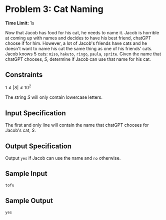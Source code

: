 # Problem 3: Cat Naming

**Time Limit:** 1s

Now that Jacob has food for his cat, he needs to name it. Jacob is horrible at coming up with names and decides to have his best friend, chatGPT choose if for him. However, a lot of Jacob's friends have cats and he doesn't want to name his cat the same thing as one of his friends' cats. Jacob knows 5 cats: `miso`, `hakuto`, `ringo`, `paula`, `sprite`. Given the name that chatGPT chooses, $S$, determine if Jacob can use that name for his cat.  

## Constraints

$1 \leq |S| \leq 10^2$

The string $S$ will only contain lowercase letters.

## Input Specification

The first and only line will contain the name that chatGPT chooses for Jacob's cat, $S$.

## Output Specification

Output `yes` if Jacob can use the name and `no` otherwise.

## Sample Input

```txt
tofu
```

## Sample Output

```txt
yes
```
